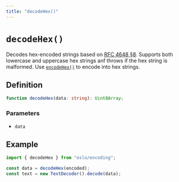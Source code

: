 ```yaml
---
title: "decodeHex()"
---
```


# `decodeHex()`

Decodes hex-encoded strings based on [RFC 4648 §8](https://datatracker.ietf.org/doc/html/rfc4648#section-8). Supports both lowercase and uppercase hex strings anf throws if the hex string is malformed. Use [`encodeHex()`](/reference/encoding/encodeHex) to encode into hex strings.

## Definition

```ts
function decodeHex(data: string): Uint8Array;
```

### Parameters

- `data`

## Example

```ts
import { decodeHex } from "oslo/encoding";

const data = decodeHex(encoded);
const text = new TextDecoder().decode(data);
```
